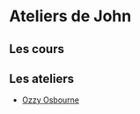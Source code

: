 # Ateliers de John

## Les cours

## Les ateliers
- [Ozzy Osbourne](./Ozzy_Osbourne/Crazy_Train/README.md)
